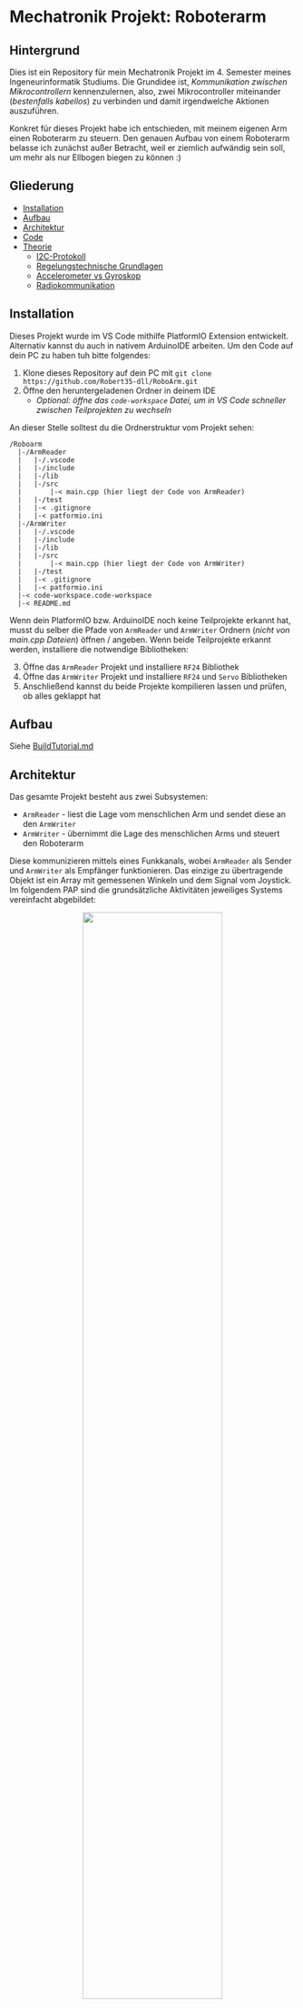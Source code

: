 # Mechatronik Projekt: Roboterarm

## Hintergrund
Dies ist ein Repository für mein Mechatronik Projekt im 4. Semester meines Ingeneurinformatik Studiums. Die Grundidee ist, _Kommunikation zwischen Mikrocontrollern_ kennenzulernen, also, zwei Mikrocontroller miteinander (_bestenfalls kabellos_) zu verbinden und damit irgendwelche Aktionen auszuführen.

Konkret für dieses Projekt habe ich entschieden, mit meinem eigenen Arm einen Roboterarm zu steuern. Den genauen Aufbau von einem Roboterarm belasse ich zunächst außer Betracht, weil er ziemlich aufwändig sein soll, um mehr als nur Ellbogen biegen zu können :)

## Gliederung
- [Installation](#installation)
- [Aufbau](#aufbau)
- [Architektur](#architektur)
- [Code](#code)
- [Theorie](#theorie)
  - [I2C-Protokoll](#i2c-protokoll)
  - [Regelungstechnische Grundlagen](#regelungstechnische-grundlagen)
  - [Accelerometer vs Gyroskop](#accelerometer-vs-gyroskop)
  - [Radiokommunikation](#radiokommunikation)

## Installation
Dieses Projekt wurde im VS Code mithilfe PlatformIO Extension entwickelt. Alternativ kannst du auch in nativem ArduinoIDE arbeiten. Um den Code auf dein PC zu haben tuh bitte folgendes:

1) Klone dieses Repository auf dein PC mit `git clone https://github.com/Robert35-dll/RoboArm.git`
2) Öffne den heruntergeladenen Ordner in deinem IDE
   - _Optional: öffne das `code-workspace` Datei, um in VS Code schneller zwischen Teilprojekten zu wechseln_

An dieser Stelle solltest du die Ordnerstruktur vom Projekt sehen:
```
/Roboarm
  |-/ArmReader
  |   |-/.vscode
  |   |-/include
  |   |-/lib
  |   |-/src
  |       |-< main.cpp (hier liegt der Code von ArmReader)
  |   |-/test
  |   |-< .gitignore
  |   |-< patformio.ini
  |-/ArmWriter
  |   |-/.vscode
  |   |-/include
  |   |-/lib
  |   |-/src
  |       |-< main.cpp (hier liegt der Code von ArmWriter)
  |   |-/test
  |   |-< .gitignore
  |   |-< patformio.ini
  |-< code-workspace.code-workspace
  |-< README.md
```

Wenn dein PlatformIO bzw. ArduinoIDE noch keine Teilprojekte erkannt hat, musst du selber die Pfade von `ArmReader` und `ArmWriter` Ordnern (_nicht von main.cpp Dateien_) öffnen / angeben.
Wenn beide Teilprojekte erkannt werden, installiere die notwendige Bibliotheken:

3) Öffne das `ArmReader` Projekt und installiere `RF24` Bibliothek
4) Öffne das `ArmWriter` Projekt und installiere `RF24` und `Servo` Bibliotheken
5) Anschließend kannst du beide Projekte kompilieren lassen und prüfen, ob alles geklappt hat

## Aufbau
Siehe [BuildTutorial.md](BuildTutorial.md)

## Architektur
Das gesamte Projekt besteht aus zwei Subsystemen:
- `ArmReader` - liest die Lage vom menschlichen Arm und sendet diese an den `ArmWriter`
- `ArmWriter` - übernimmt die Lage des menschlichen Arms und steuert den Roboterarm
 
Diese kommunizieren mittels eines Funkkanals, wobei `ArmReader` als Sender und `ArmWriter` als Empfänger funktionieren. Das einzige zu übertragende Objekt ist ein Array mit gemessenen Winkeln und dem Signal vom Joystick.
Im folgendem PAP sind die grundsätzliche Aktivitäten jeweiliges Systems vereinfacht abgebildet:

<div align="center">
    <img src="Resources\PAP.png" width=70% alt-text="Architektur und Programmablaufplan"/>
</div>

## Code
Die zwei zentrale Codedateien sind die jeweiligen `main.cpp` Dateien in folgenden Ordnern:
- `RoboArm/ArmReader/src/main.cpp`
- `RoboArm/ArmWriter/src/main.cpp`

Beide Dateien sind ähnlich aufgebaut und strukturiert:
```
[*]-[Initialisierung]
[|]-> // Import von Bibliotheken
[|]-> // Definition von Variablen
[|]-> // Deklaration von Prozeduren und Funktionen
 |
[*]-[Hauptteil]
[|]-> // void setup() Prozedur
[|]-> // void loop() Prozedur
 |
[*]-[Nebenteil]
[|]-> // Definition von weiteren notwendigen Prozeduren und Funktionen
 |
[*]-[Andere Prozeduren]
[|]-> Ausgabe Prozeduren zum Testen / Debuggen
```

Die meisten Stellen wurden ziemlich umfangreich kommentiert. Zum tieferen Einblick auf theoretischen Grundlagen siehe den folgenden Abschnitt.

## Theorie
In diesem Abschnitt werden unterschiedliche theoretische Kenntnisse aufgeschrieben, die ich während des Projekts kennengelernt habe.

### I2C-Protokoll
I2C steht für **Inter-Integrated Circuit** und wird hauptsächlich benutzt, um mehrere Peripheriegeräte mit wenigen Kabeln an einen Mikrocontroller anzuschließen. Dies wird durch zwei zentrale "Kommunikationsbände" ermöglicht:
- **Serial Data (_SDA_)** - für die tatsächliche Datenübertragung
- **Serial Clock (_SCL_)** - für die Synchronisation dieser Datenübertragung zwischen Sendern und Empfängern

sowie die Angabe von **einzigartigen IDs** für jedes Gerät.

_Wichtige Bemerkung: Falls zwei Geräten das gleiche ID von Herstellern gegeben wurden, muss ein davon vor der Initialisierung der Kommunikation geändert werden! Mehr dazu im Abschnitt von [Wire Bibliothek](#wire-bibliothek)._

Die entsprechende Pins gibt es auf allen Arduino Boards. Arduino GIGA hat sogar mehrere SDA / SCL Pins.

Mehr zum Thema in der [Arduino I2C Dokumentation](https://docs.arduino.cc/learn/communication/wire/#what-is-i2c).

#### Wire Bibliothek
Arduino hat die **Wire Bibliothek** vorbereitet, die manche technische grundlegende Operationen übernimmt. Von gängigen Methoden sind:
- `begin() / end()` - um einen I2C Bus zu initialisieren / auflösen
- `begin- / endTransmission()` - um einzelne Datenübertragung zu starten / beenden
- `write()` - um Daten auf den Bus zu schreiben oder reserviert Bytes für die nächste Übertragung
- `read()` - um den nächsten Byte von Daten aus dem Bus zu lesen

Die originale [Dokumentation von Arduino](https://docs.arduino.cc/language-reference/en/functions/communication/wire/?_gl=1*ss306l*_up*MQ..*_ga*MjA4NzcxNjI3Ni4xNzU0MTQ4ODMy*_ga_NEXN8H46L5*czE3NTQxNDg4MzEkbzEkZzAkdDE3NTQxNDg4MzEkajYwJGwwJGg0MDg1ODI0MTk.#functions) wird einem Anfänger nicht viel bei, deswegen empfehle ich sehr, selbständig Beispiele zu finden und daraus zu lernen :)

### Regelungstechnische Grundlagen
Um die gemessene Winkeln zu korrigieren, wurde ein Komplementär Filter implementiert, für den drei verschiedene Techniken eingesetzt wurden:
1) Dynamische Alpha-Korrektur - um Einflüsse von [Accelerometer und Gyroskop](#accelerometer-vs-gyroskop) bei der Winkelberechnung dynamisch anzupassen:
```C++
  Alpha = abs(AccMagnitude - 1.0) > 0.1 ? 0.02 : 0.045;
```
2) High-Pass-Filter - um rasante Lageänderungen zu dämpfen:
```C++
  GyroCorrection = (PreviousAngle - AccelerometerAngle) * 0.8;
```
3) Bias-Korrektur (Low-Pass-Filter) - um langfristige Drifts zu vermindern:
```C++
  GyroBias += GyroAngle * 0.0001;
```

Letztendlich sind alle drei Teilberechnungen in der Formel für Komplementär Filter benutzt worden:
```C++
  CorrectedAngle = Alpha * (PreviousAngle + (GyroAngle - GyroBias) * milliseconds)
                 + (1 - Alpha) * (AccelerometerAngle + GyroCorrection);
```

Mehr zum Thema in [meinem Chat mit Copilot](https://copilot.microsoft.com/shares/UibQJuqRkmj2sEJwEYquv).

### Accelerometer vs Gyroskop
Die MPU6050 Module verfügen gleichzeitig über einen Accelerometer und einen Gyroskop die ebenfalls gleichzeitig zur Messung von Winkeln und daher Bestimmung der Lage verwendet werden können.
Der Unterschied zwischen den beiden Mechanismen kann _grob vereinfacht_ so interpretiert werden:
- **Accelerometer** - bestimmt **die Winkeln** mit Referenz zur Erdbeschleunigung
- **Gyroskop** - bestimmt **die Winkelgeschwindigkeiten** mit Referenz zur letzten stabilen Lage

Daher macht es meistens Sinn, beide Geräte gleichzeitig zu verwenden, um die Messgenauigkeit zu erhöhen.

Mehr zum Thema in [diesem Artikel](https://lastminuteengineers.com/mpu6050-accel-gyro-arduino-tutorial/#:~:text=The%20MPU6050%20module%E2%80%99s%20pinout%20is%20as%20follows%3A%20VCC,interface.%20XDA%20is%20the%20external%20I2C%20data%20line.) von Last Minute Engineers.

### Radiokommunikation

